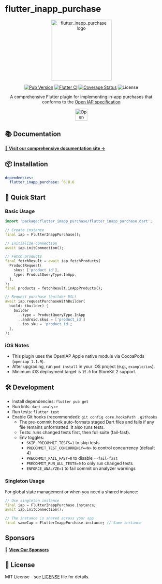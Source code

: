 # flutter_inapp_purchase

<div align="center">
  <img src="https://hyochan.github.io/flutter_inapp_purchase/img/logo.png" width="200" alt="flutter_inapp_purchase logo" />
  
  [![Pub Version](https://img.shields.io/pub/v/flutter_inapp_purchase.svg?style=flat-square)](https://pub.dartlang.org/packages/flutter_inapp_purchase) [![Flutter CI](https://github.com/hyochan/flutter_inapp_purchase/actions/workflows/ci.yml/badge.svg)](https://github.com/hyochan/flutter_inapp_purchase/actions/workflows/ci.yml) [![Coverage Status](https://codecov.io/gh/hyochan/flutter_inapp_purchase/branch/main/graph/badge.svg?token=WXBlKvRB2G)](https://codecov.io/gh/hyochan/flutter_inapp_purchase) ![License](https://img.shields.io/badge/license-MIT-blue.svg)
  
  A comprehensive Flutter plugin for implementing in-app purchases that conforms to the [Open IAP specification](https://openiap.dev)

<a href="https://openiap.dev"><img src="https://openiap.dev/logo.png" alt="Open IAP" height="40" /></a>

</div>

## 📚 Documentation

**[📖 Visit our comprehensive documentation site →](https://hyochan.github.io/flutter_inapp_purchase)**

## 📦 Installation

```yaml
dependencies:
  flutter_inapp_purchase: ^6.8.6
```

## 🔧 Quick Start

### Basic Usage

```dart
import 'package:flutter_inapp_purchase/flutter_inapp_purchase.dart';

// Create instance
final iap = FlutterInappPurchase();

// Initialize connection
await iap.initConnection();

// Fetch products
final fetchResult = await iap.fetchProducts(
  ProductRequest(
    skus: ['product_id'],
    type: ProductQueryType.InApp,
  ),
);
final products = fetchResult.inAppProducts();

// Request purchase (builder DSL)
await iap.requestPurchaseWithBuilder(
  build: (builder) {
    builder
      ..type = ProductQueryType.InApp
      ..android.skus = ['product_id']
      ..ios.sku = 'product_id';
  },
);
```

### iOS Notes

- This plugin uses the OpenIAP Apple native module via CocoaPods (`openiap 1.1.9`).
- After upgrading, run `pod install` in your iOS project (e.g., `example/ios`).
- Minimum iOS deployment target is `15.0` for StoreKit 2 support.

## 🛠️ Development

- Install dependencies: `flutter pub get`
- Run lints: `dart analyze`
- Run tests: `flutter test`
- Enable Git hooks (recommended): `git config core.hooksPath .githooks`
  - The pre-commit hook auto-formats staged Dart files and fails if any file remains unformatted. It also runs tests.
  - Tests: runs changed tests first, then full suite (fail-fast).
  - Env toggles:
    - `SKIP_PRECOMMIT_TESTS=1` to skip tests
    - `PRECOMMIT_TEST_CONCURRENCY=<N>` to control concurrency (default 4)
    - `PRECOMMIT_FAIL_FAST=0` to disable `--fail-fast`
    - `PRECOMMIT_RUN_ALL_TESTS=0` to only run changed tests
    - `ENFORCE_ANALYZE=1` to fail commit on analyzer warnings

### Singleton Usage

For global state management or when you need a shared instance:

```dart
// Use singleton instance
final iap = FlutterInappPurchase.instance;
await iap.initConnection();

// The instance is shared across your app
final sameIap = FlutterInappPurchase.instance; // Same instance
```

## Sponsors

💼 **[View Our Sponsors](https://openiap.dev/sponsors)**

## 📄 License

MIT License - see [LICENSE](LICENSE) file for details.
